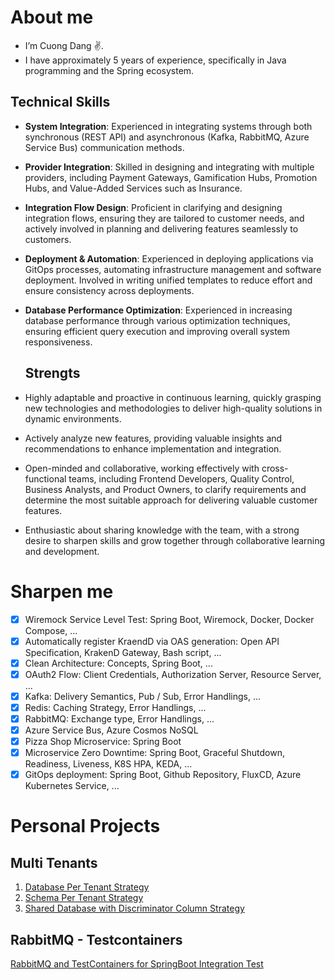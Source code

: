 # About me

- I’m Cuong Dang :v:.
- I have approximately 5 years of experience, specifically in Java programming and the Spring ecosystem.

## Technical Skills

- **System Integration**: Experienced in integrating systems through both synchronous (REST API) and asynchronous (Kafka, RabbitMQ, Azure Service Bus) communication methods.
- **Provider Integration**: Skilled in designing and integrating with multiple providers, including Payment Gateways, Gamification Hubs, Promotion Hubs, and Value-Added Services such as Insurance.
- **Integration Flow Design**: Proficient in clarifying and designing integration flows, ensuring they are tailored to customer needs, and actively involved in planning and delivering features seamlessly to customers.
- **Deployment & Automation**: Experienced in deploying applications via GitOps processes, automating infrastructure management and software deployment. Involved in writing unified templates to reduce effort and ensure consistency across deployments.
- **Database Performance Optimization**: Experienced in increasing database performance through various optimization techniques, ensuring efficient query execution and improving overall system responsiveness.

  ## Strengts

- Highly adaptable and proactive in continuous learning, quickly grasping new technologies and methodologies to deliver high-quality solutions in dynamic environments.
- Actively analyze new features, providing valuable insights and recommendations to enhance implementation and integration.
- Open-minded and collaborative, working effectively with cross-functional teams, including Frontend Developers, Quality Control, Business Analysts, and Product Owners, to clarify requirements and determine the most suitable approach for delivering valuable customer features.
- Enthusiastic about sharing knowledge with the team, with a strong desire to sharpen skills and grow together through collaborative learning and development.

# Sharpen me

- [x] Wiremock Service Level Test: Spring Boot, Wiremock, Docker, Docker Compose, ...
- [x] Automatically register KraendD via OAS generation: Open API Specification, KrakenD Gateway, Bash script, ...
- [x] Clean Architecture: Concepts, Spring Boot, ...
- [x] OAuth2 Flow: Client Credentials, Authorization Server, Resource Server, ... 
- [x] Kafka: Delivery Semantics, Pub / Sub, Error Handlings, ...
- [x] Redis: Caching Strategy, Error Handlings, ...
- [x] RabbitMQ: Exchange type, Error Handlings, ...
- [x] Azure Service Bus, Azure Cosmos NoSQL
- [x] Pizza Shop Microservice: Spring Boot
- [x] Microservice Zero Downtime: Spring Boot, Graceful Shutdown, Readiness, Liveness, K8S HPA, KEDA, ...
- [x] GitOps deployment: Spring Boot, Github Repository, FluxCD, Azure Kubernetes Service, ...

# Personal Projects
## Multi Tenants
1. [Database Per Tenant Strategy](https://github.com/cuongquocdang/database-per-tenant)
2. [Schema Per Tenant Strategy](https://github.com/cuongquocdang/schema-per-tenant)
3. [Shared Database with Discriminator Column Strategy](https://github.com/cuongquocdang/shared-database-discriminator-column)

## RabbitMQ - Testcontainers
[RabbitMQ and TestContainers for SpringBoot Integration Test](https://github.com/cuongquocdang/rabbitmq-testcontainers-springboot)
